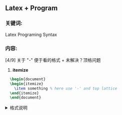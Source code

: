 ##  Latex + Program

### **关键词:** 
Latex  Programing Syntax

### **内容:** 

[4/9] 关于 "-" 便于看的格式 + 未解决？顶格问题

1.  **itemize** 

```latex
  \begin{document}
  \begin{itemize}
    \item something % here use '-' and top lattice
  \end{itemize}
  \end{document}
```
<details>
    <summary>格式说明</summary>
        <ul>
	      <li><strong>latex中 '_'</strong>： ‘_’可能会出现转意问题，防止使用 ‘\_’</li>
        </ul>
</details>

